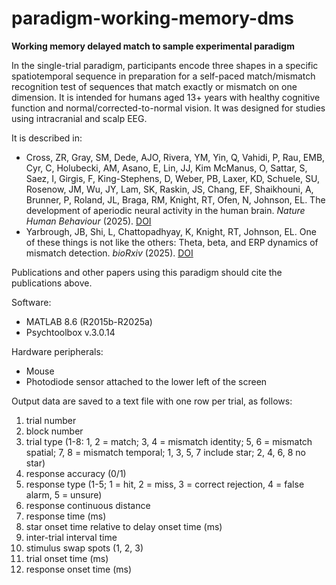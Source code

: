 # paradigm-working-memory-dms
**Working memory delayed match to sample experimental paradigm**

In the single-trial paradigm, participants encode three shapes in a specific spatiotemporal sequence in preparation for a self-paced match/mismatch recognition test of sequences that match exactly or mismatch on one dimension. It is intended for humans aged 13+ years with healthy cognitive function and normal/corrected-to-normal vision. It was designed for studies using intracranial and scalp EEG. 

It is described in:
- Cross, ZR, Gray, SM, Dede, AJO, Rivera, YM, Yin, Q, Vahidi, P, Rau, EMB, Cyr, C, Holubecki, AM, Asano, E, Lin, JJ, Kim McManus, O, Sattar, S, Saez, I, Girgis, F, King-Stephens, D, Weber, PB, Laxer, KD, Schuele, SU, Rosenow, JM, Wu, JY, Lam, SK, Raskin, JS, Chang, EF, Shaikhouni, A, Brunner, P, Roland, JL, Braga, RM, Knight, RT, Ofen, N, Johnson, EL. The development of aperiodic neural activity in the human brain. _Nature Human Behaviour_ (2025). [DOI](https://doi.org/10.1038/s41562-025-02270-x)
- Yarbrough, JB, Shi, L, Chattopadhyay, K, Knight, RT, Johnson, EL. One of these things is not like the others: Theta, beta, and ERP dynamics of mismatch detection. _bioRxiv_ (2025). [DOI](https://doi.org/10.1101/2025.07.11.664390)

Publications and other papers using this paradigm should cite the publications above.

Software:
- MATLAB 8.6 (R2015b-R2025a)
- Psychtoolbox v.3.0.14

Hardware peripherals:
- Mouse
- Photodiode sensor attached to the lower left of the screen

Output data are saved to a text file with one row per trial, as follows:
1. trial number
2. block number
3. trial type (1-8: 1, 2 = match; 3, 4 = mismatch identity; 5, 6 = mismatch spatial; 7, 8 = mismatch temporal; 1, 3, 5, 7 include star; 2, 4, 6, 8 no star)
4. response accuracy (0/1)
5. response type (1-5; 1 = hit, 2 = miss, 3 = correct rejection, 4 = false alarm, 5 = unsure)
7. response continuous distance
8. response time (ms)
9. star onset time relative to delay onset time (ms)
10. inter-trial interval time
11. stimulus swap spots (1, 2, 3)
12. trial onset time (ms)
13. response onset time (ms)

